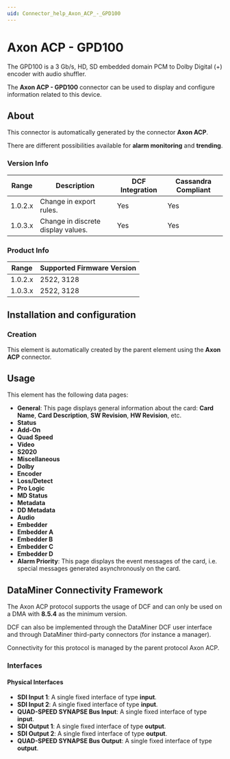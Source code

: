 ```yaml
---
uid: Connector_help_Axon_ACP_-_GPD100
---
```


# Axon ACP - GPD100

The GPD100 is a 3 Gb/s, HD, SD embedded domain PCM to Dolby Digital (+) encoder with audio shuffler.

The **Axon ACP - GPD100** connector can be used to display and configure information related to this device.

## About

This connector is automatically generated by the connector **Axon ACP**.

There are different possibilities available for **alarm monitoring** and **trending**.

### Version Info

| Range     | Description                        | DCF Integration     | Cassandra Compliant     |
|------------------|------------------------------------|---------------------|-------------------------|
| 1.0.2.x          | Change in export rules.            | Yes                 | Yes                     |
| 1.0.3.x          | Change in discrete display values. | Yes                 | Yes                     |

### Product Info

| Range | Supported Firmware Version |
|------------------|-----------------------------|
| 1.0.2.x          | 2522, 3128                  |
| 1.0.3.x          | 2522, 3128                  |

## Installation and configuration

### Creation

This element is automatically created by the parent element using the **Axon ACP** connector.

## Usage

This element has the following data pages:

- **General**: This page displays general information about the card: **Card Name**, **Card Description**, **SW Revision**, **HW Revision**, etc.
- **Status**
- **Add-On**
- **Quad Speed**
- **Video**
- **S2020**
- **Miscellaneous**
- **Dolby**
- **Encoder**
- **Loss/Detect**
- **Pro Logic**
- **MD Status**
- **Metadata**
- **DD Metadata**
- **Audio**
- **Embedder**
- **Embedder A**
- **Embedder B**
- **Embedder C**
- **Embedder D**
- **Alarm Priority**: This page displays the event messages of the card, i.e. special messages generated asynchronously on the card.

## DataMiner Connectivity Framework

The Axon ACP protocol supports the usage of DCF and can only be used on a DMA with **8.5.4** as the minimum version.

DCF can also be implemented through the DataMiner DCF user interface and through DataMiner third-party connectors (for instance a manager).

Connectivity for this protocol is managed by the parent protocol Axon ACP.

### Interfaces

#### Physical Interfaces

- **SDI Input 1**: A single fixed interface of type **input**.
- **SDI Input 2**: A single fixed interface of type **input**.
- **QUAD-SPEED SYNAPSE Bus Input**: A single fixed interface of type **input**.
- **SDI Output 1**: A single fixed interface of type **output**.
- **SDI Output 2**: A single fixed interface of type **output**.
- **QUAD-SPEED SYNAPSE Bus Output**: A single fixed interface of type **output**.
